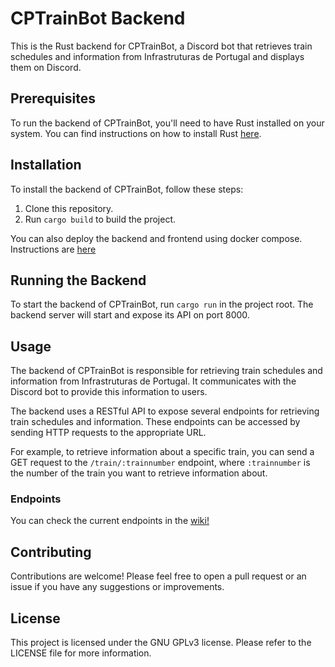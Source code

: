 # CPTrainBot Backend

This is the Rust backend for CPTrainBot, a Discord bot that retrieves train schedules and information from Infrastruturas de Portugal and displays them on Discord.

## Prerequisites

To run the backend of CPTrainBot, you'll need to have Rust installed on your system. You can find instructions on how to install Rust [here](https://www.rust-lang.org/tools/install).

## Installation

To install the backend of CPTrainBot, follow these steps:

1. Clone this repository.
2. Run `cargo build` to build the project.

You can also deploy the backend and frontend using docker compose. Instructions are [here](https://github.com/zadoke/CPTrainBot#installation)

## Running the Backend

To start the backend of CPTrainBot, run `cargo run` in the project root. The backend server will start and expose its API on port 8000.

## Usage

The backend of CPTrainBot is responsible for retrieving train schedules and information from Infrastruturas de Portugal. It communicates with the Discord bot to provide this information to users.

The backend uses a RESTful API to expose several endpoints for retrieving train schedules and information. These endpoints can be accessed by sending HTTP requests to the appropriate URL.

For example, to retrieve information about a specific train, you can send a GET request to the `/train/:trainnumber` endpoint, where `:trainnumber` is the number of the train you want to retrieve information about.

### Endpoints

You can check the current endpoints in the [wiki!](https://github.com/zadoke/CPTrainBot-backend/wiki/Endpoints)

## Contributing

Contributions are welcome! Please feel free to open a pull request or an issue if you have any suggestions or improvements.

## License

This project is licensed under the GNU GPLv3 license. Please refer to the LICENSE file for more information.
